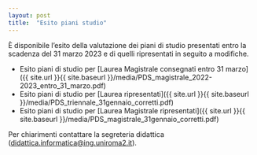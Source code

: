 ```yaml
---
layout: post
title:  "Esito piani studio"
---
```


È disponibile l’esito della valutazione dei piani di studio presentati entro la scadenza del 31 marzo 2023 e di quelli ripresentati in seguito a modifiche.

- Esito piani di studio per [Laurea Magistrale consegnati entro 31 marzo]({{ site.url }}{{ site.baseurl }}/media/PDS_magistrale_2022-2023_entro_31_marzo.pdf)
- Esito piani di studio per [Laurea ripresentati]({{ site.url }}{{ site.baseurl }}/media/PDS_triennale_31gennaio_corretti.pdf)
- Esito piani di studio per [Laurea Magistrale ripresentati]({{ site.url }}{{ site.baseurl }}/media/PDS_magistrale_31gennaio_corretti.pdf)


Per chiarimenti contattare la segreteria didattica ([didattica.informatica@ing.uniroma2.it](mailto:didattica.informatica@ing.uniroma2.it)).


